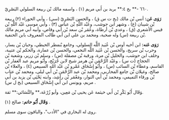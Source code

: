 ٦٦٠ -** بخ ٤:** بريد بن أَبي مريم (١) ، واسمه مالك بْن ربيعة السلولي البَصْرِيّ.

**رَوَى عَن:** أنس بْن مالك (بخ ت س ق) ، والحسن البَصْرِيّ (سي) ، وأبي الحوراء (٢) ربيعة بْن شيبان (ع) ، وشهر ابن حوشب، وعَبْد اللَّهِ بْن عباس (٣) ، وأبي موسى عَبْد اللَّهِ بْن قيس الأشعري (ق) ، وعدي بْن أرطاة، وعُمَر بْن سعد بْن أَبي وقاص، وأبيه أبي مريم مالك بْن ربيعة (س) وله صحبة، ومحمد بن علي ابن أَبي طالب المعروف بابن الحنفية.

**رَوَى عَنه:** ابن أخيه أوس بْن عُبَيد اللَّه السلولي، وجامع بْنمطر الحبطي، وحبان بْن يسار، وحرب بْن سريج، والحسن بْن عُبَيد اللَّه النخعي، والحسن بْن عمارة، والحكم بْن عتيبة، وخلف ابن حوشب، والخليل بْن مرة، ورقبة بْن مصقلة (س) ، وسلم بْن زرير، وشعبة بْن الحجاج (ت س) ، وعَبْد الرَّحْمَنِ بْن هرمز شيخ لابن جُرَيْج، وأَبُو مريم عبد الغفار بْن القاسم، وعطاء بْن السائب (س) ، وأَبُو إِسْحَاق عَمْرو بْن عَبْد الله السبيعي (٤) ، والعلاء بْن صالح، وغيلان بْن جامع المحاربي، ومحمد بْن عبد الرَّحْمَنِ بْن أَبي ليلى، ومحمد بْن عتاب بْن ورقاء التميمي، ومحمد بْن أَبي النوار، ومَعْمَر بْن راشِد، وابنه يَحْيَى بْن يزيد بن أَبي مريم، ويونس ابن أَبي إِسْحَاق السبيعي (بخ ل س) .

وَقَال أَبُو بَكْرِ بْن أَبي خيثمة عَن يحيى بْن مَعِين، وأبو زُرْعَة،** والنَّسَائي:** ثقة.

**وَقَال أَبُو حاتم:** صالح (١) .

روى له البخاري في "الأدب"، والباقون سوى مسلم.